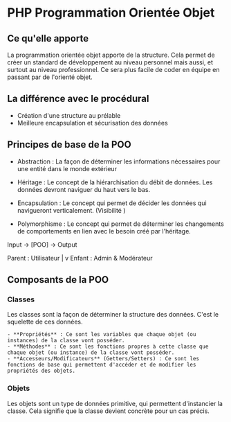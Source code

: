 # PHP Programmation Orientée Objet

## Ce qu'elle apporte

La programmation orientée objet apporte de la structure. Cela permet de créer un standard de développement au niveau personnel mais aussi, et surtout au niveau professionnel.
Ce sera plus facile de coder en équipe en passant par de l'orienté objet.

## La différence avec le procédural

- Création d'une structure au prélable
- Meilleure encapsulation et sécurisation des données

## Principes de base de la POO

- Abstraction : La façon de déterminer les informations nécessaires pour une entité dans le monde extérieur

- Héritage : Le concept de la hiérarchisation du débit de données. Les données devront naviguer du haut vers le bas.

- Encapsulation : Le concept qui permet de décider les données qui navigueront verticalement. (Visibilité
)
- Polymorphisme : Le concept qui permet de déterminer les changements de comportements en lien avec le besoin créé par l'héritage.

Input -> [POO] -> Output

Parent : Utilisateur
  |
  v
Enfant : Admin & Modérateur

## Composants de la POO

### Classes

Les classes sont la façon de déterminer la structure des données. C'est le squelette de ces données.

    - **Propriétés** : Ce sont les variables que chaque objet (ou instances) de la classe vont posséder.
    - **Méthodes** : Ce sont les fonctions propres à cette classe que chaque objet (ou instance) de la classe vont posséder.
    - **Accesseurs/Modificateurs** (Getters/Setters) : Ce sont les fonctions de base qui permettent d'accéder et de modifier les propriétés des objets.

### Objets

Les objets sont un type de données primitive, qui permettent d'instancier la classe. Cela signifie que la classe devient concrète pour un cas précis.